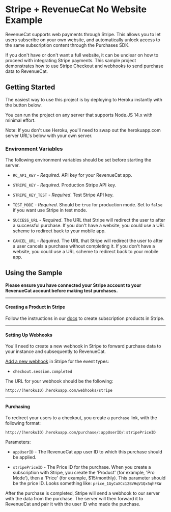 # Stripe + RevenueCat No Website Example

RevenueCat supports web payments through Stripe. This allows you to let users subscribe on your own website, and automatically unlock access to the same subscription content through the Purchases SDK.

If you don't have or don't want a full website, it can be unclear on how to proceed with integrating Stripe payments. This sample project demonstrates how to use Stripe Checkout and webhooks to send purchase data to RevenueCat.

## Getting Started

The easiest way to use this project is by deploying to Heroku instantly with the button below.

<!-- Heroku Button -->

You can run the project on any server that supports Node.JS 14.x with minimal effort. 

Note: If you don't use Heroku, you'll need to swap out the herokuapp.com server URL's below with your own server.

### Environment Variables

The following environment variables should be set before starting the server.

- `RC_API_KEY` - *Required*. API key for your RevenueCat app.

- `STRIPE_KEY` - *Required*. Production Stripe API key.

- `STRIPE_KEY_TEST` - *Required*. Test Stripe API key.

- `TEST_MODE` - *Required*. Should be `true` for production mode. Set to `false` if you want use Stripe in test mode.

- `SUCCESS_URL` - *Required*. The URL that Stripe will redirect the user to after a successful purchase. If you don't have a website, you could use a URL scheme to redirect back to your mobile app.

- `CANCEL_URL` - *Required*. The URL that Stripe will redirect the user to after a user cancels a purchase without completing it. If you don't have a website, you could use a URL scheme to redirect back to your mobile app.

## Using the Sample

**Please ensure you have connected your Stripe account to your RevenueCat account before making test purchases.**

---

#### Creating a Product in Stripe

Follow the instructions in our [docs](https://docs.revenuecat.com/docs/stripe-products) to create subscription products in Stripe.

---

#### Setting Up Webhooks

You'll need to create a new webhook in Stripe to forward purchase data to your instance and subsequently to RevenueCat.

[Add a new webhook](https://dashboard.stripe.com/test/webhooks) in Stripe for the event types:

- `checkout.session.completed`

The URL for your webhook should be the following:

`http://(herokuID).herokuapp.com/webhooks/stripe`

---

#### Purchasing

To redirect your users to a checkout, you create a `purchase` link, with the following format:

`http://(herokuID).herokuapp.com/purchase/:appUserID/:stripePriceID`

Parameters:

- `appUserID` - The RevenueCat app user ID to which this purchase should be applied.

- `stripePriceID` - The Price ID for the purchase. When you create a subscription with Stripe, you create the 'Product' (for example, 'Pro Mode'), then a 'Price' (for example, $15/monthly). This parameter should be the price ID. Looks something like: `price_1GyCuXCc12BVHqV1Qx5qhFXW`

After the purchase is completed, Stripe will send a webhook to our server with the data from the purchase. The server will then forward it to RevenueCat and pair it with the user ID who made the purchase.